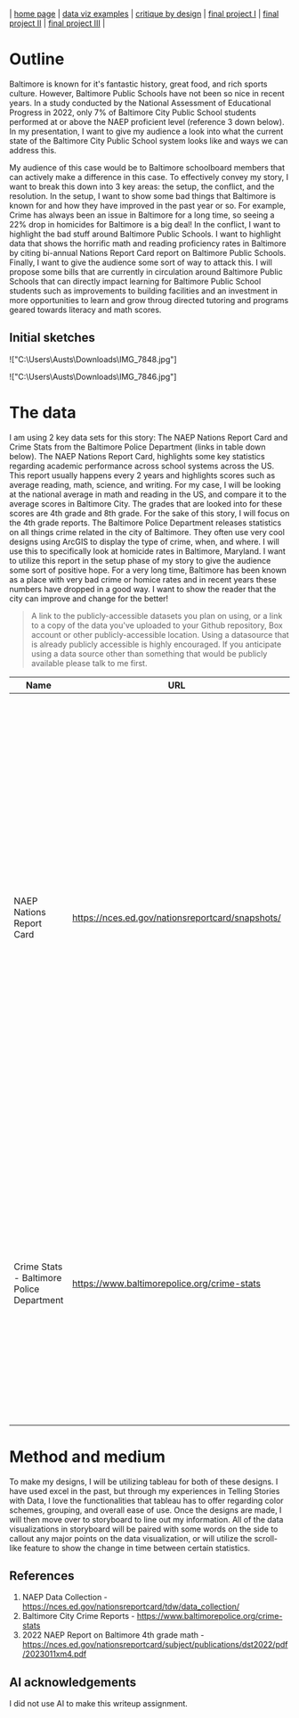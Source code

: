 | [home page](https://cmustudent.github.io/tswd-portfolio-templates/) | [data viz examples](dataviz-examples) | [critique by design](critique-by-design) | [final project I](final-project-part-one) | [final project II](final-project-part-two) | [final project III](final-project-part-three) |


# Outline 
 
Baltimore is known for it's fantastic history, great food, and rich sports culture. However, Baltimore Public Schools have not been so nice in recent years. 
In a study conducted by the National Assessment of Educational Progress in 2022, only 7% of Baltimore City Public School students performed at or above the 
NAEP proficient level (reference 3 down below). In my presentation, I want to give my audience a look into what the current state of the Baltimore City 
Public School system looks like and ways we can address this. 

My audience of this case would be to Baltimore schoolboard members that can actively make a difference in this case. To effectively convey my story, I want 
to break this down into 3 key areas: the setup, the conflict, and the resolution. In the setup, I want to show some bad things that Baltimore is known for 
and how they have improved in the past year or so. For example, Crime has always been an issue in Baltimore for a long time, so seeing a 22% drop in homicides 
for Baltimore is a big deal! In the conflict, I want to highlight the bad stuff around Baltimore Public Schools. I want to highlight data that shows the 
horrific math and reading proficiency rates in Baltimore by citing bi-annual Nations Report Card report on Baltimore Public Schools. Finally, I want to give 
the audience some sort of way to attack this. I will propose some bills that are currently in circulation around Baltimore Public Schools that can directly 
impact learning for Baltimore Public School students such as improvements to building facilities and an investment in more opportunities to learn and grow 
throug directed tutoring and programs geared towards literacy and math scores. 

## Initial sketches  

!["C:\Users\Austs\Downloads\IMG_7848.jpg"]

!["C:\Users\Austs\Downloads\IMG_7846.jpg"]

# The data

I am using 2 key data sets for this story: The NAEP Nations Report Card and Crime Stats from the Baltimore Police Department (links in table down below). The NAEP Nations Report Card, highlights some key statistics regarding academic performance across school systems across the US. This report usually happens every 2 years and highlights scores such as average reading, math, science, and writing. For my case, I will be looking at the national average in math and reading in the US, and compare it to the average scores in Baltimore City. The grades that are looked into for these scores are 4th grade and 8th grade. For the sake of this story, I will focus on the 4th grade reports.
The Baltimore Police Department releases statistics on all things crime related in the city of Baltimore. They often use very cool designs using ArcGIS to display the type of crime, when, and where. I will use this to specifically look at homicide rates in Baltimore, Maryland. I want to utilize this report in the setup phase of my story to give the audience some sort of positive hope. For a very long time, Baltimore has been known as a place with very bad crime or homice rates and in recent years these numbers have dropped in a good way. I want to show the reader that the city can improve and change for the better!
> A link to the publicly-accessible datasets you plan on using, or a link to a copy of the data you've uploaded to your Github repository, Box account or other publicly-accessible location. Using a datasource that is already publicly accessible is highly encouraged.  If you anticipate using a data source other than something that would be publicly available please talk to me first. 

| Name | URL | Description |
|------|-----|-------------|
|   NAEP Nations Report Card   |  https://nces.ed.gov/nationsreportcard/snapshots/   |        Since 1969, the NAEP has collected data on how school are doing throughout the US through tests and surveys. The report they post is a check-up on how each city is doing in core learning areas such as math, reading, science, and writing. This data set is crucial for my project, as it gives access to proficiency scores and average test scores that I will use in the conflict phase of my story.      |
|   Crime Stats - Baltimore Police Department   |   https://www.baltimorepolice.org/crime-stats  |      The Baltimore Police Department keeps track of crimes across the city of Baltimore. I will use this data specifically in the setup phase of my story to highlight some growth that Baltimore has had in recent years with their historic struggles.        |

# Method and medium

To make my designs, I will be utilizing tableau for both of these designs. I have used excel in the past, but through my experiences in Telling Stories with Data, I love the functionalities that tableau has to offer regarding color schemes, grouping, and overall ease of use. Once the designs are made, I will then move over to storyboard to line out my information. All of the data visualizations in storyboard will be paired with some words on the side to callout any major points on the data visualization, or will utilize the scroll-like feature to show the change in time between certain statistics. 

## References
1) NAEP Data Collection - https://nces.ed.gov/nationsreportcard/tdw/data_collection/
2) Baltimore City Crime Reports - https://www.baltimorepolice.org/crime-stats
3) 2022 NAEP Report on Baltimore 4th grade math - https://nces.ed.gov/nationsreportcard/subject/publications/dst2022/pdf/2023011xm4.pdf

## AI acknowledgements
I did not use AI to make this writeup assignment. 
